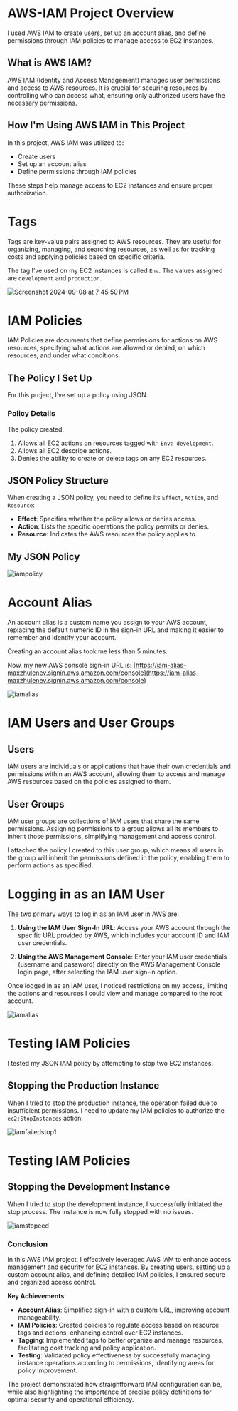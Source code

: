 # AWS-IAM Project Overview
I used AWS IAM to create users, set up an account alias, and define permissions through IAM policies to manage access to EC2 instances.

## What is AWS IAM?

AWS IAM (Identity and Access Management) manages user permissions and access to AWS resources. It is crucial for securing resources by controlling who can access what, ensuring only authorized users have the necessary permissions.

## How I'm Using AWS IAM in This Project

In this project, AWS IAM was utilized to:

- Create users
- Set up an account alias
- Define permissions through IAM policies

These steps help manage access to EC2 instances and ensure proper authorization.

# Tags

Tags are key-value pairs assigned to AWS resources. They are useful for organizing, managing, and searching resources, as well as for tracking costs and applying policies based on specific criteria.

The tag I’ve used on my EC2 instances is called `Env`. The values assigned are `development` and `production`.

![Screenshot 2024-09-08 at 7 45 50 PM](https://github.com/user-attachments/assets/987abe01-6b31-48bc-9ae6-7bed98ea4b24)

# IAM Policies

IAM Policies are documents that define permissions for actions on AWS resources, specifying what actions are allowed or denied, on which resources, and under what conditions.

## The Policy I Set Up

For this project, I’ve set up a policy using JSON.

### Policy Details

The policy created:

1. Allows all EC2 actions on resources tagged with `Env: development`.
2. Allows all EC2 describe actions.
3. Denies the ability to create or delete tags on any EC2 resources.

## JSON Policy Structure

When creating a JSON policy, you need to define its `Effect`, `Action`, and `Resource`:

- **Effect**: Specifies whether the policy allows or denies access.
- **Action**: Lists the specific operations the policy permits or denies.
- **Resource**: Indicates the AWS resources the policy applies to.

## My JSON Policy
![iampolicy](https://github.com/user-attachments/assets/3f8c6c61-4807-4009-ba7d-cad03c353a19)

# Account Alias

An account alias is a custom name you assign to your AWS account, replacing the default numeric ID in the sign-in URL and making it easier to remember and identify your account.

Creating an account alias took me less than 5 minutes.

Now, my new AWS console sign-in URL is: [https://iam-alias-maxzhulenev.signin.aws.amazon.com/console](https://iam-alias-maxzhulenev.signin.aws.amazon.com/console)

![iamalias](https://github.com/user-attachments/assets/b6472010-a4bd-42b2-833b-91577c84a4f9)

# IAM Users and User Groups

## Users

IAM users are individuals or applications that have their own credentials and permissions within an AWS account, allowing them to access and manage AWS resources based on the policies assigned to them.

## User Groups

IAM user groups are collections of IAM users that share the same permissions. Assigning permissions to a group allows all its members to inherit those permissions, simplifying management and access control.

I attached the policy I created to this user group, which means all users in the group will inherit the permissions defined in the policy, enabling them to perform actions as specified.

# Logging in as an IAM User

The two primary ways to log in as an IAM user in AWS are:

1. **Using the IAM User Sign-In URL**: Access your AWS account through the specific URL provided by AWS, which includes your account ID and IAM user credentials.

2. **Using the AWS Management Console**: Enter your IAM user credentials (username and password) directly on the AWS Management Console login page, after selecting the IAM user sign-in option.

Once logged in as an IAM user, I noticed restrictions on my access, limiting the actions and resources I could view and manage compared to the root account.

![iamalias](https://github.com/user-attachments/assets/7fc64209-74f2-459b-9af1-2ebe2d42b235)

# Testing IAM Policies

I tested my JSON IAM policy by attempting to stop two EC2 instances.

## Stopping the Production Instance

When I tried to stop the production instance, the operation failed due to insufficient permissions. I need to update my IAM policies to authorize the `ec2:StopInstances` action.

![iamfailedstop1](https://github.com/user-attachments/assets/2cadd79e-c341-4756-bfd2-e58ea31fc82e)


# Testing IAM Policies

## Stopping the Development Instance

When I tried to stop the development instance, I successfully initiated the stop process. The instance is now fully stopped with no issues.

![iamstopeed](https://github.com/user-attachments/assets/284fdb32-6e9d-43f4-a7d9-dbba33a702f5)

### Conclusion

In this AWS IAM project, I effectively leveraged AWS IAM to enhance access management and security for EC2 instances. By creating users, setting up a custom account alias, and defining detailed IAM policies, I ensured secure and organized access control.

**Key Achievements**:
- **Account Alias**: Simplified sign-in with a custom URL, improving account manageability.
- **IAM Policies**: Created policies to regulate access based on resource tags and actions, enhancing control over EC2 instances.
- **Tagging**: Implemented tags to better organize and manage resources, facilitating cost tracking and policy application.
- **Testing**: Validated policy effectiveness by successfully managing instance operations according to permissions, identifying areas for policy improvement.

The project demonstrated how straightforward IAM configuration can be, while also highlighting the importance of precise policy definitions for optimal security and operational efficiency.



